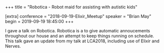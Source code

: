 +++
title = "Robotica - Robot maid for assisting with autistic kids"

[extra]
conference = "2018-09-19-Elixir_Meetup"
speaker  = "Brian May"
begin = 2019-09-19 18:45:00
+++

I gave a talk on Robotica. Robotica is a to give automatic annoucements
throughout our house and an attempt to keep things running on schedule. This
talk gave an update from my talk at LCA2018, including use of Elixir
and Nerves.
